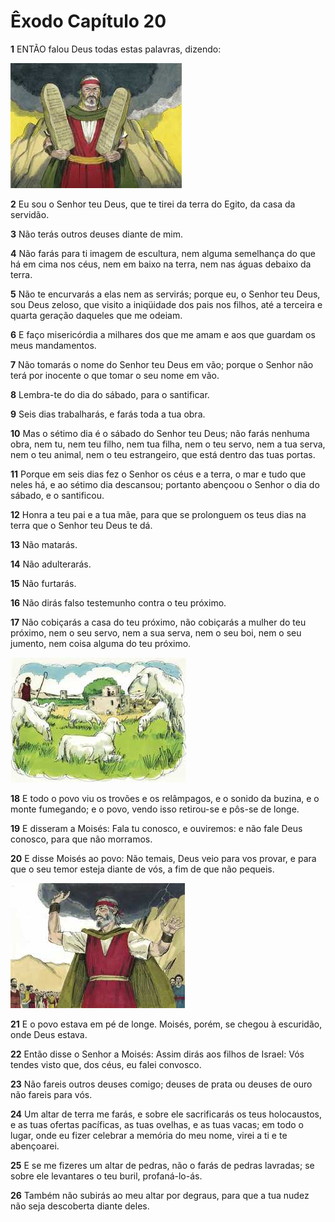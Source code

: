 # Êxodo Capítulo 20

**1** 	ENTÃO falou Deus todas estas palavras, dizendo:

![](../Images/SweetPublishing/2-20-1.jpg) 

**2** 	Eu sou o Senhor teu Deus, que te tirei da terra do Egito, da casa da servidão.

**3** 	Não terás outros deuses diante de mim.

**4** 	Não farás para ti imagem de escultura, nem alguma semelhança do que há em cima nos céus, nem em baixo na terra, nem nas águas debaixo da terra.

**5** 	Não te encurvarás a elas nem as servirás; porque eu, o Senhor teu Deus, sou Deus zeloso, que visito a iniqüidade dos pais nos filhos, até a terceira e quarta geração daqueles que me odeiam.

**6** 	E faço misericórdia a milhares dos que me amam e aos que guardam os meus mandamentos.

**7** 	Não tomarás o nome do Senhor teu Deus em vão; porque o Senhor não terá por inocente o que tomar o seu nome em vão.

**8** 	Lembra-te do dia do sábado, para o santificar.

**9** 	Seis dias trabalharás, e farás toda a tua obra.

**10** 	Mas o sétimo dia é o sábado do Senhor teu Deus; não farás nenhuma obra, nem tu, nem teu filho, nem tua filha, nem o teu servo, nem a tua serva, nem o teu animal, nem o teu estrangeiro, que está dentro das tuas portas.

**11** 	Porque em seis dias fez o Senhor os céus e a terra, o mar e tudo que neles há, e ao sétimo dia descansou; portanto abençoou o Senhor o dia do sábado, e o santificou.

**12** 	Honra a teu pai e a tua mãe, para que se prolonguem os teus dias na terra que o Senhor teu Deus te dá.

**13** 	Não matarás.

**14** 	Não adulterarás.

**15** 	Não furtarás.

**16** 	Não dirás falso testemunho contra o teu próximo.

**17** 	Não cobiçarás a casa do teu próximo, não cobiçarás a mulher do teu próximo, nem o seu servo, nem a sua serva, nem o seu boi, nem o seu jumento, nem coisa alguma do teu próximo.

![](../Images/SweetPublishing/2-20-3.jpg) 

**18** 	E todo o povo viu os trovões e os relâmpagos, e o sonido da buzina, e o monte fumegando; e o povo, vendo isso retirou-se e pôs-se de longe.

**19** 	E disseram a Moisés: Fala tu conosco, e ouviremos: e não fale Deus conosco, para que não morramos.

**20** 	E disse Moisés ao povo: Não temais, Deus veio para vos provar, e para que o seu temor esteja diante de vós, a fim de que não pequeis.

![](../Images/SweetPublishing/2-20-2.jpg) 

**21** 	E o povo estava em pé de longe. Moisés, porém, se chegou à escuridão, onde Deus estava.

**22** 	Então disse o Senhor a Moisés: Assim dirás aos filhos de Israel: Vós tendes visto que, dos céus, eu falei convosco.

**23** 	Não fareis outros deuses comigo; deuses de prata ou deuses de ouro não fareis para vós.

**24** 	Um altar de terra me farás, e sobre ele sacrificarás os teus holocaustos, e as tuas ofertas pacíficas, as tuas ovelhas, e as tuas vacas; em todo o lugar, onde eu fizer celebrar a memória do meu nome, virei a ti e te abençoarei.

**25** 	E se me fizeres um altar de pedras, não o farás de pedras lavradas; se sobre ele levantares o teu buril, profaná-lo-ás.

**26** 	Também não subirás ao meu altar por degraus, para que a tua nudez não seja descoberta diante deles.

